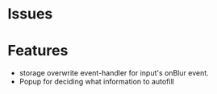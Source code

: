 # Issues


# Features
- storage overwrite event-handler for input's onBlur event. 
- Popup for deciding what information to autofill